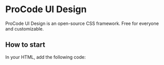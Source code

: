 # ProCode UI Design
ProCode UI Design is an open-source CSS framework. Free for everyone and customizable.

## How to start
In your HTML, add the following code:
